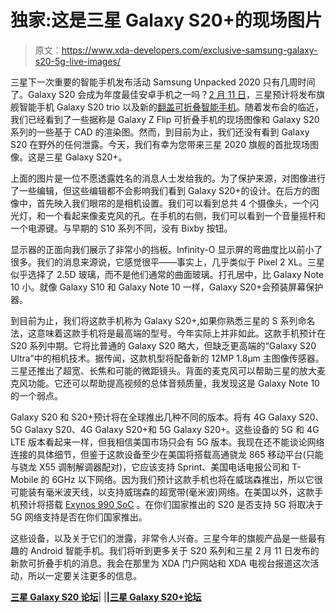 # 独家:这是三星 Galaxy S20+的现场图片

> 原文：<https://www.xda-developers.com/exclusive-samsung-galaxy-s20-5g-live-images/>

三星下一次重要的智能手机发布活动 Samsung Unpacked 2020 只有几周时间了。Galaxy S20 会成为年度最佳安卓手机之一吗？[2 月 11 日](https://www.xda-developers.com/samsung-unpacked-2020-promo-galaxy-s20-launch/)，三星预计将发布旗舰智能手机 Galaxy S20 trio 以及新的[翻盖可折叠智能手机](https://www.xda-developers.com/samsungs-clamshell-folding-phone-leaks-in-multiple-live-images/)。随着发布会的临近，我们已经看到了一些据称是 Galaxy Z Flip 可折叠手机的现场图像和 Galaxy S20 系列的一些基于 CAD 的渲染图。然而，到目前为止，我们还没有看到 Galaxy S20 在野外的任何泄露。今天，我们有幸为您带来三星 2020 旗舰的首批现场图像。这是三星 Galaxy S20+。

上面的图片是一位不愿透露姓名的消息人士发给我的。为了保护来源，对图像进行了一些编辑，但这些编辑都不会影响我们看到 Galaxy S20+的设计。在后方的图像中，首先映入我们眼帘的是相机设置。我们可以看到总共 4 个摄像头，一个闪光灯，和一个看起来像麦克风的孔。在手机的右侧，我们可以看到一个音量摇杆和一个电源键。与早期的 S10 系列不同，没有 Bixby 按钮。

显示器的正面向我们展示了非常小的挡板。Infinity-O 显示屏的弯曲度比以前小了很多。我们的消息来源说，它感觉很平——事实上，几乎类似于 Pixel 2 XL。三星似乎选择了 2.5D 玻璃，而不是他们通常的曲面玻璃。打孔居中，比 Galaxy Note 10 小。就像 Galaxy S10 和 Galaxy Note 10 一样，Galaxy S20+会预装屏幕保护器。

到目前为止，我们将这款手机称为 Galaxy S20+,如果你熟悉三星的 S 系列命名法，这意味着这款手机将是最高端的型号。今年实际上并非如此。这款手机预计在 S20 系列中期。它将比普通的 Galaxy S20 略大，但缺乏更高端的“Galaxy S20 Ultra”中的相机技术。据传闻，这款机型将配备新的 12MP 1.8μm 主图像传感器。三星还推出了超宽、长焦和可能的微距镜头。背面的麦克风可以帮助三星的放大麦克风功能。它还可以帮助提高视频的总体音频质量，我发现这是 Galaxy Note 10 的一个弱点。

Galaxy S20 和 S20+预计将在全球推出几种不同的版本。将有 4G Galaxy S20、5G Galaxy S20、4G Galaxy S20+和 5G Galaxy S20+。这些设备的 5G 和 4G LTE 版本看起来一样，但我相信美国市场只会有 5G 版本。我现在还不能谈论网络连接的具体细节，但鉴于这款设备至少在美国将搭载高通骁龙 865 移动平台(只能与骁龙 X55 调制解调器配对)，它应该支持 Sprint、美国电话电报公司和 T-Mobile 的 6GHz 以下网络。因为我们预计这款手机也将在威瑞森推出，所以它很可能装有毫米波天线，以支持威瑞森的超宽带(毫米波)网络。在美国以外，这款手机预计将搭载 [Exynos 990 SoC](https://www.xda-developers.com/samsung-exynos-990-5g-modem-5123-7nm/) 。在你们国家推出的 S20 是否支持 5G 将取决于 5G 网络支持是否在你们国家推出。

这些设备，以及关于它们的泄露，非常令人兴奋。三星今年的旗舰产品是一些最有趣的 Android 智能手机。我们将听到更多关于 S20 系列和三星 2 月 11 日发布的新款可折叠手机的消息。我会在那里为 XDA 门户网站和 XDA 电视台报道这次活动，所以一定要关注更多的信息。

**[三星 Galaxy S20 论坛](https://forum.xda-developers.com/galaxy-s20)**| |**|[三星 Galaxy S20+论坛](https://forum.xda-developers.com/galaxy-s20-plus)**